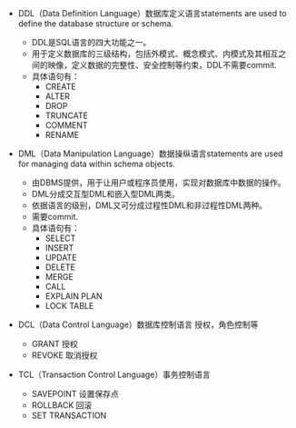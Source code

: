 
- DDL（Data Definition Language）数据库定义语言statements are used to define the database structure or schema.

  - DDL是SQL语言的四大功能之一。
  - 用于定义数据库的三级结构，包括外模式、概念模式、内模式及其相互之间的映像，定义数据的完整性、安全控制等约束，DDL不需要commit.
  - 具体语句有：
    - CREATE
    - ALTER
    - DROP
    - TRUNCATE
    - COMMENT
    - RENAME
- DML（Data Manipulation Language）数据操纵语言statements are used for managing data within schema objects.

    - 由DBMS提供，用于让用户或程序员使用，实现对数据库中数据的操作。
    - DML分成交互型DML和嵌入型DML两类。
    - 依据语言的级别，DML又可分成过程性DML和非过程性DML两种。
    - 需要commit.
    - 具体语句有：
        - SELECT
        - INSERT
        - UPDATE
        - DELETE
        - MERGE
        - CALL
        - EXPLAIN PLAN
        - LOCK TABLE
- DCL（Data Control Language）数据库控制语言  授权，角色控制等
    - GRANT 授权
    - REVOKE 取消授权

- TCL（Transaction Control Language）事务控制语言
    - SAVEPOINT 设置保存点
    - ROLLBACK  回滚
    - SET TRANSACTION
